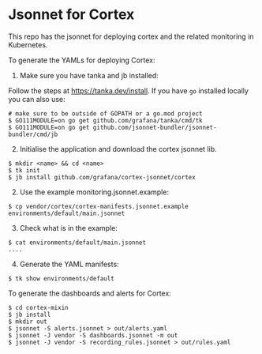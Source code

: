 # Jsonnet for Cortex

This repo has the jsonnet for deploying cortex and the related monitoring in Kubernetes.

To generate the YAMLs for deploying Cortex:

1. Make sure you have tanka and jb installed:

Follow the steps at https://tanka.dev/install. If you have `go` installed locally you can also use:

```
# make sure to be outside of GOPATH or a go.mod project
$ GO111MODULE=on go get github.com/grafana/tanka/cmd/tk
$ GO111MODULE=on go get github.com/jsonnet-bundler/jsonnet-bundler/cmd/jb
```

2. Initialise the application and download the cortex jsonnet lib.

```
$ mkdir <name> && cd <name>
$ tk init
$ jb install github.com/grafana/cortex-jsonnet/cortex
```

2. Use the example monitoring.jsonnet.example:

```
$ cp vendor/cortex/cortex-manifests.jsonnet.example environments/default/main.jsonnet
```

3. Check what is in the example:

```
$ cat environments/default/main.jsonnet
....
```

4. Generate the YAML manifests:

```
$ tk show environments/default
```

To generate the dashboards and alerts for Cortex:

```
$ cd cortex-mixin
$ jb install
$ mkdir out
$ jsonnet -S alerts.jsonnet > out/alerts.yaml
$ jsonnet -J vendor -S dashboards.jsonnet -m out
$ jsonnet -J vendor -S recording_rules.jsonnet > out/rules.yaml
```
